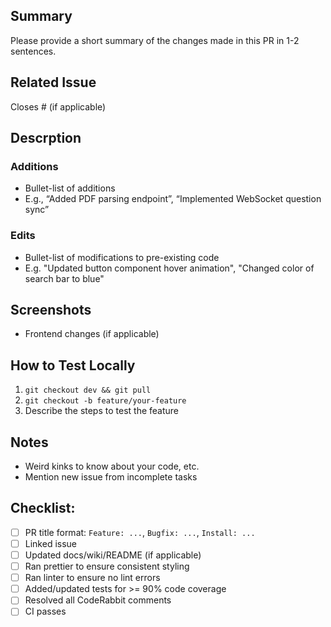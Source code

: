 ## Summary
Please provide a short summary of the changes made in this PR in 1-2 sentences.

## Related Issue
Closes #<issue-number> (if applicable)

## Descrption
### Additions
- Bullet-list of additions
- E.g., “Added PDF parsing endpoint”, “Implemented WebSocket question sync”
### Edits
- Bullet-list of modifications to pre-existing code
- E.g. "Updated button component hover animation", "Changed color of search bar to blue"

## Screenshots 
- Frontend changes (if applicable)

## How to Test Locally
1. `git checkout dev && git pull`
2. `git checkout -b feature/your-feature`
3. Describe the steps to test the feature

## Notes
- Weird kinks to know about your code, etc.
- Mention new issue from incomplete tasks 

## Checklist:

- [ ] PR title format: `Feature: ...`, `Bugfix: ...`, `Install: ...`
- [ ] Linked issue
- [ ] Updated docs/wiki/README (if applicable)
- [ ] Ran prettier to ensure consistent styling
- [ ] Ran linter to ensure no lint errors
- [ ] Added/updated tests for >= 90% code coverage
- [ ] Resolved all CodeRabbit comments
- [ ] CI passes